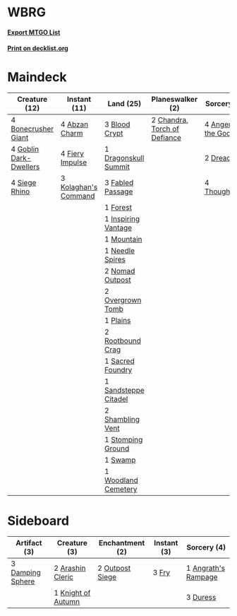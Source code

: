 # WBRG

#### [Export MTGO List](../collection/WBRG/WBRG.txt)
#### [Print on decklist.org](http://decklist.org/?deckmain=4%09Abzan%20Charm%0A4%09Anger%20of%20the%20Gods%0A3%09Blood%20Crypt%0A4%09Bonecrusher%20Giant%0A2%09Chandra,%20Torch%20of%20Defiance%0A1%09Dragonskull%20Summit%0A2%09Dreadbore%0A3%09Fabled%20Passage%0A4%09Fiery%20Impulse%0A1%09Forest%0A4%09Goblin%20Dark-Dwellers%0A1%09Inspiring%20Vantage%0A3%09Kolaghan's%20Command%0A1%09Mountain%0A1%09Needle%20Spires%0A2%09Nomad%20Outpost%0A2%09Overgrown%20Tomb%0A1%09Plains%0A2%09Rootbound%20Crag%0A1%09Sacred%20Foundry%0A1%09Sandsteppe%20Citadel%0A2%09Shambling%20Vent%0A4%09Siege%20Rhino%0A1%09Stomping%20Ground%0A1%09Swamp%0A4%09Thoughtseize%0A1%09Woodland%20Cemetery&deckside=1%09Angrath's%20Rampage%0A2%09Arashin%20Cleric%0A3%09Damping%20Sphere%0A3%09Duress%0A3%09Fry%0A1%09Knight%20of%20Autumn%0A2%09Outpost%20Siege)
# Maindeck

|                                          Creature (12)                                          |                                         Instant (11)                                          |                                           Land (25)                                           |                                           Planeswalker (2)                                            |                                         Sorcery (10)                                         |
|-------------------------------------------------------------------------------------------------|-----------------------------------------------------------------------------------------------|-----------------------------------------------------------------------------------------------|-------------------------------------------------------------------------------------------------------|----------------------------------------------------------------------------------------------|
|4 [Bonecrusher Giant](http://gatherer.wizards.com/Pages/Card/Details.aspx?multiverseid=473077)   |4 [Abzan Charm](http://gatherer.wizards.com/Pages/Card/Details.aspx?multiverseid=420794)       |3 [Blood Crypt](http://gatherer.wizards.com/Pages/Card/Details.aspx?multiverseid=97102)        |2 [Chandra, Torch of Defiance](http://gatherer.wizards.com/Pages/Card/Details.aspx?multiverseid=417683)|4 [Anger of the Gods](http://gatherer.wizards.com/Pages/Card/Details.aspx?multiverseid=438682)|
|4 [Goblin Dark-Dwellers](http://gatherer.wizards.com/Pages/Card/Details.aspx?multiverseid=407620)|4 [Fiery Impulse](http://gatherer.wizards.com/Pages/Card/Details.aspx?multiverseid=398516)     |1 [Dragonskull Summit](http://gatherer.wizards.com/Pages/Card/Details.aspx?multiverseid=420909)|                                                                                                       |2 [Dreadbore](http://gatherer.wizards.com/Pages/Card/Details.aspx?multiverseid=430622)        |
|4 [Siege Rhino](http://gatherer.wizards.com/Pages/Card/Details.aspx?multiverseid=386666)         |3 [Kolaghan's Command](http://gatherer.wizards.com/Pages/Card/Details.aspx?multiverseid=394613)|3 [Fabled Passage](http://gatherer.wizards.com/Pages/Card/Details.aspx?multiverseid=473206)    |                                                                                                       |4 [Thoughtseize](http://gatherer.wizards.com/Pages/Card/Details.aspx?multiverseid=438676)     |
|                                                                                                 |                                                                                               |1 [Forest](http://gatherer.wizards.com/Pages/Card/Details.aspx?multiverseid=439860)            |                                                                                                       |                                                                                              |
|                                                                                                 |                                                                                               |1 [Inspiring Vantage](http://gatherer.wizards.com/Pages/Card/Details.aspx?multiverseid=417819) |                                                                                                       |                                                                                              |
|                                                                                                 |                                                                                               |1 [Mountain](http://gatherer.wizards.com/Pages/Card/Details.aspx?multiverseid=439859)          |                                                                                                       |                                                                                              |
|                                                                                                 |                                                                                               |1 [Needle Spires](http://gatherer.wizards.com/Pages/Card/Details.aspx?multiverseid=407685)     |                                                                                                       |                                                                                              |
|                                                                                                 |                                                                                               |2 [Nomad Outpost](http://gatherer.wizards.com/Pages/Card/Details.aspx?multiverseid=420928)     |                                                                                                       |                                                                                              |
|                                                                                                 |                                                                                               |2 [Overgrown Tomb](http://gatherer.wizards.com/Pages/Card/Details.aspx?multiverseid=405103)    |                                                                                                       |                                                                                              |
|                                                                                                 |                                                                                               |1 [Plains](http://gatherer.wizards.com/Pages/Card/Details.aspx?multiverseid=439856)            |                                                                                                       |                                                                                              |
|                                                                                                 |                                                                                               |2 [Rootbound Crag](http://gatherer.wizards.com/Pages/Card/Details.aspx?multiverseid=420934)    |                                                                                                       |                                                                                              |
|                                                                                                 |                                                                                               |1 [Sacred Foundry](http://gatherer.wizards.com/Pages/Card/Details.aspx?multiverseid=405106)    |                                                                                                       |                                                                                              |
|                                                                                                 |                                                                                               |1 [Sandsteppe Citadel](http://gatherer.wizards.com/Pages/Card/Details.aspx?multiverseid=420937)|                                                                                                       |                                                                                              |
|                                                                                                 |                                                                                               |2 [Shambling Vent](http://gatherer.wizards.com/Pages/Card/Details.aspx?multiverseid=402031)    |                                                                                                       |                                                                                              |
|                                                                                                 |                                                                                               |1 [Stomping Ground](http://gatherer.wizards.com/Pages/Card/Details.aspx?multiverseid=405110)   |                                                                                                       |                                                                                              |
|                                                                                                 |                                                                                               |1 [Swamp](http://gatherer.wizards.com/Pages/Card/Details.aspx?multiverseid=439858)             |                                                                                                       |                                                                                              |
|                                                                                                 |                                                                                               |1 [Woodland Cemetery](http://gatherer.wizards.com/Pages/Card/Details.aspx?multiverseid=443136) |                                                                                                       |                                                                                              |


# Sideboard

|                                       Artifact (3)                                        |                                        Creature (3)                                         |                                     Enchantment (2)                                      |                                  Instant (3)                                   |                                         Sorcery (4)                                          |
|-------------------------------------------------------------------------------------------|---------------------------------------------------------------------------------------------|------------------------------------------------------------------------------------------|--------------------------------------------------------------------------------|----------------------------------------------------------------------------------------------|
|3 [Damping Sphere](http://gatherer.wizards.com/Pages/Card/Details.aspx?multiverseid=443101)|2 [Arashin Cleric](http://gatherer.wizards.com/Pages/Card/Details.aspx?multiverseid=391791)  |2 [Outpost Siege](http://gatherer.wizards.com/Pages/Card/Details.aspx?multiverseid=433071)|3 [Fry](http://gatherer.wizards.com/Pages/Card/Details.aspx?multiverseid=466894)|1 [Angrath's Rampage](http://gatherer.wizards.com/Pages/Card/Details.aspx?multiverseid=461112)|
|                                                                                           |1 [Knight of Autumn](http://gatherer.wizards.com/Pages/Card/Details.aspx?multiverseid=452933)|                                                                                          |                                                                                |3 [Duress](http://gatherer.wizards.com/Pages/Card/Details.aspx?multiverseid=14557)            |

